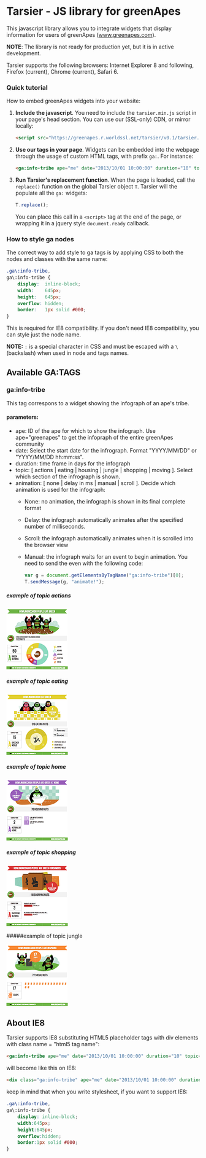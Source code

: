 Tarsier - JS library for greenApes
==================================
This javascript library allows you to integrate widgets that display information for
users of greenApes (www.greenapes.com).

**NOTE**: The library is not ready for production yet, but it is in active development.

Tarsier supports the following browsers: Internet Explorer 8 and following, Firefox (current), Chrome (current), Safari 6.

### Quick tutorial

How to embed greenApes widgets into your website:

1. **Include the javascript**. You need to include the `tarsier.min.js` script in your page's head section.
   You can use our (SSL-only) CDN, or mirror locally:

   ```html
   <script src="https://greenapes.r.worldssl.net/tarsier/v0.1/tarsier.min.js"></script>
   ```

2. **Use our tags in your page**. Widgets can be embedded into the webpage through the usage of custom HTML
   tags, with prefix `ga:`. For instance:

   ```html
   <ga:info-tribe ape="me" date="2013/10/01 10:00:00" duration="10" topic="actions" animation="5000"></ga:info-tribe>
   ```

3. **Run Tarsier's replacement function**. When the page is loaded, call the `replace()` function on the
   global Tarsier object `T`. Tarsier will the populate all the `ga:` widgets:

   ```javascript
   T.replace();
   ```

   You can place this call in a `<script>` tag at the end of the page, or wrapping it in a jquery style
   `document.ready` callback.


### How to style ga nodes

The correct way to add style to ga tags is by applying CSS to both the nodes and classes with the same name:

```css
.ga\:info-tribe,
ga\:info-tribe {
    display:  inline-block;
    width:    645px;
    height:   645px;
    overflow: hidden;
    border:   1px solid #000;
}
```

This is required for IE8 compatibility. If you don't need IE8 compatibility, you can style just the node name.

**NOTE:** `:` is a special character in CSS and must be escaped with a `\` (backslash) when used in node and tags names.


Available GA:TAGS
-----------------

### ga:info-tribe

This tag correspons to a widget showing the infograph of an ape's tribe. 

#### parameters:

 * ape: ID of the ape for which to show the infograph. Use ape="greenapes" to get the infopraph of the entire greenApes community
 * date: Select the start date for the infrograph. Format "YYYY/MM/DD" or "YYYY/MM/DD hh:mm:ss".
 * duration: time frame in days for the infograph
 * topic: [ actions | eating | housing | jungle | shopping | moving ]. Select which section of the infrograph is shown.
 * animation: [ none | delay in ms | manual | scroll ]. Decide which animation is used for the infograph:
   * None: no animation, the infograph is shown in its final complete format
   * Delay: the infograph automatically animates after the specified number of milliseconds.
   * Scroll: the infograph automatically animates when it is scrolled into the browser view
   * Manual: the infograph waits for an event to begin animation. You need to send the even with the following code:

     ```javascript
     var g = document.getElementsByTagName("ga:info-tribe")[0];
     T.sendMessage(g, "animate!");
     ```


##### example of topic actions

![](assets/ga_info-tribe_actions.png)

##### example of topic eating

![](assets/ga_info-tribe_eating.png)

##### example of topic home

![](assets/ga_info-tribe_home.png)

##### example of topic shopping

![](assets/ga_info-tribe_shopping.png)

#####example of topic jungle

![](assets/ga_info-tribe_social.png)

About IE8
---------
Tarsier supports IE8 substituting HTML5 placeholder tags with div elements with class name = "html5 tag name":

```html
<ga:info-tribe ape="me" date="2013/10/01 10:00:00" duration="10" topic="actions" animation="5000"></ga:info-tribe>
```

will become like this on IE8:

```html
<div class="ga:info-tribe" ape="me" date="2013/10/01 10:00:00" duration="10" topic="actions" animation="5000"></ga:info-tribe>
```

keep in mind that when you write stylesheet, if you want to support IE8:

```css
.ga\:info-tribe,
ga\:info-tribe {
	display: inline-block;
	width:645px;
	height:645px;
	overflow:hidden;
	border:1px solid #000;
}
```
